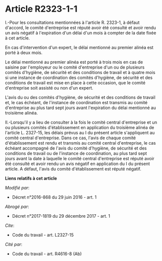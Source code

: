 # Article R2323-1-1

I.-Pour les consultations mentionnées à l'article R. 2323-1, à défaut d'accord, le comité d'entreprise est réputé avoir été
consulté et avoir rendu un avis négatif à l'expiration d'un délai d'un mois à compter de la date fixée à cet article. 

En cas d'intervention d'un expert, le délai mentionné au premier alinéa est porté à deux mois. 

Le délai mentionné au premier alinéa est porté à trois mois en cas de saisine par l'employeur ou le comité d'entreprise d'un
ou de plusieurs comités d'hygiène, de sécurité et des conditions de travail et à quatre mois si une instance de coordination
des comités d'hygiène, de sécurité et des conditions de travail est mise en place à cette occasion, que le comité
d'entreprise soit assisté ou non d'un expert. 

L'avis du ou des comités d'hygiène, de sécurité et des conditions de travail et, le cas échéant, de l'instance de
coordination est transmis au comité d'entreprise au plus tard sept jours avant l'expiration du délai mentionné au troisième
alinéa. 

II.-Lorsqu'il y a lieu de consulter à la fois le comité central d'entreprise et un ou plusieurs comités d'établissement en
application du troisième alinéa de l'article L. 2327-15, les délais prévus au I du présent article s'appliquent au comité
central d'entreprise. Dans ce cas, l'avis de chaque comité d'établissement est rendu et transmis au comité central
d'entreprise, le cas échéant accompagné de l'avis du comité d'hygiène, de sécurité et des conditions de travail ou de
l'instance de coordination, au plus tard sept jours avant la date à laquelle le comité central d'entreprise est réputé avoir
été consulté et avoir rendu un avis négatif en application du I du présent article. A défaut, l'avis du comité
d'établissement est réputé négatif.

**Liens relatifs à cet article**

_Modifié par_:

  - Décret n°2016-868 du 29 juin 2016 - art. 1

_Abrogé par_:

  - Décret n°2017-1819 du 29 décembre 2017 - art. 1

_Cite_:

  - Code du travail - art. L2327-15

_Cité par_:

  - Code du travail - art. R4616-8 (Ab)
